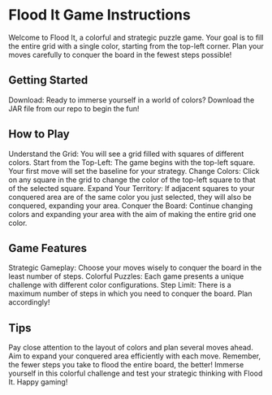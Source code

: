 # Flood It Game Instructions
Welcome to Flood It, a colorful and strategic puzzle game. Your goal is to fill the entire grid with a single color, starting from the top-left corner. Plan your moves carefully to conquer the board in the fewest steps possible!

## Getting Started
Download: Ready to immerse yourself in a world of colors? Download the JAR file from our repo to begin the fun!
## How to Play
Understand the Grid: You will see a grid filled with squares of different colors.
Start from the Top-Left: The game begins with the top-left square. Your first move will set the baseline for your strategy.
Change Colors: Click on any square in the grid to change the color of the top-left square to that of the selected square.
Expand Your Territory: If adjacent squares to your conquered area are of the same color you just selected, they will also be conquered, expanding your area.
Conquer the Board: Continue changing colors and expanding your area with the aim of making the entire grid one color.
## Game Features
Strategic Gameplay: Choose your moves wisely to conquer the board in the least number of steps.
Colorful Puzzles: Each game presents a unique challenge with different color configurations.
Step Limit: There is a maximum number of steps in which you need to conquer the board. Plan accordingly!
## Tips
Pay close attention to the layout of colors and plan several moves ahead.
Aim to expand your conquered area efficiently with each move.
Remember, the fewer steps you take to flood the entire board, the better!
Immerse yourself in this colorful challenge and test your strategic thinking with Flood It. Happy gaming!
